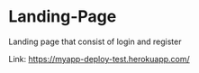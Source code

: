 # Landing-Page
Landing page that consist of login and register

Link:
https://myapp-deploy-test.herokuapp.com/
